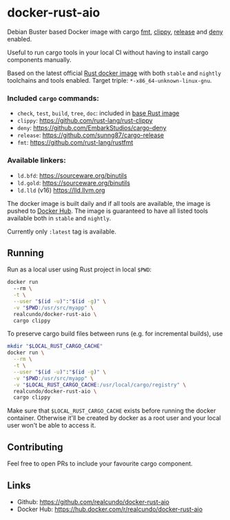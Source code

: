 # docker-rust-aio
Debian Buster based Docker image with cargo [fmt](https://github.com/rust-lang/rustfmt), [clippy](https://github.com/rust-lang/rust-clippy), [release](https://github.com/sunng87/cargo-release) and [deny](https://github.com/EmbarkStudios/cargo-deny) enabled.

Useful to run cargo tools in your local CI without having to install cargo components manually.

Based on the latest official [Rust docker image](https://github.com/rust-lang/docker-rust) with both `stable` and `nightly` toolchains and tools enabled.
Target triple: `*-x86_64-unknown-linux-gnu`.

### Included `cargo` commands:
- `check`, `test`, `build`, `tree`, `doc`: included in [base Rust image](https://github.com/rust-lang/docker-rust)
- `clippy`: https://github.com/rust-lang/rust-clippy
- `deny`: https://github.com/EmbarkStudios/cargo-deny
- `release`: https://github.com/sunng87/cargo-release
- `fmt`: https://github.com/rust-lang/rustfmt

### Available linkers:
- `ld.bfd`: https://sourceware.org/binutils
- `ld.gold`: https://sourceware.org/binutils
- `ld.lld` (v16) https://lld.llvm.org

The docker image is built daily and if all tools are available, the image is pushed to [Docker Hub](https://hub.docker.com/r/realcundo/docker-rust-aio).
The image is guaranteed to have all listed tools available both in `stable` and `nightly`.

Currently only `:latest` tag is available.

## Running
Run as a local user using Rust project in local `$PWD`:
```bash
docker run
  --rm \
  -t \
  --user "$(id -u)":"$(id -g)" \
  -v "$PWD:/usr/src/myapp" \
  realcundo/docker-rust-aio \
  cargo clippy
```
To preserve cargo build files between runs (e.g. for incremental builds), use
```bash
mkdir "$LOCAL_RUST_CARGO_CACHE"
docker run \
  --rm \
  -t \
  --user "$(id -u)":"$(id -g)" \
  -v "$PWD:/usr/src/myapp" \
  -v "$LOCAL_RUST_CARGO_CACHE:/usr/local/cargo/registry" \
  realcundo/docker-rust-aio \
  cargo clippy
```
Make sure that `$LOCAL_RUST_CARGO_CACHE` exists before running the docker container. Otherwise it'll be created by docker as a root user and your local user won't be able to access it.

## Contributing
Feel free to open PRs to include your favourite cargo component.

## Links
- Github: https://github.com/realcundo/docker-rust-aio
- Docker Hub: https://hub.docker.com/r/realcundo/docker-rust-aio
